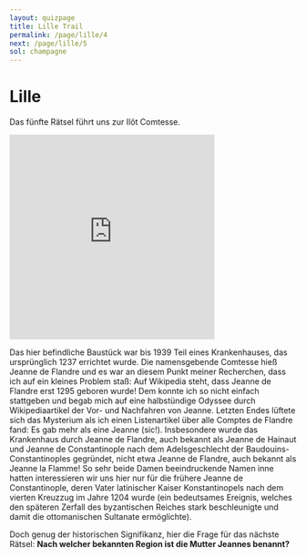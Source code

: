 ```yaml
---
layout: quizpage
title: Lille Trail
permalink: /page/lille/4
next: /page/lille/5
sol: champagne
---
```


# Lille

Das fünfte Rätsel führt uns zur Ilôt Comtesse.

<iframe src="https://www.google.com/maps/embed?pb=!1m17!1m12!1m3!1d707.9760050982521!2d3.0640909163784342!3d50.641294304972405!2m3!1f0!2f0!3f0!3m2!1i1024!2i768!4f13.1!3m2!1m1!2zNTDCsDM4JzI4LjYiTiAzwrAwMyc1MC43IkU!5e0!3m2!1sfr!2sch!4v1725184580125!5m2!1sfr!2sch" width="360" height="360" style="border:0;" allowfullscreen="" loading="lazy" referrerpolicy="no-referrer-when-downgrade"></iframe>

Das hier befindliche Baustück war bis 1939 Teil eines Krankenhauses, das ursprünglich 1237 errichtet wurde. Die
namensgebende Comtesse hieß Jeanne de Flandre und es war an diesem Punkt meiner Recherchen, dass ich auf ein kleines
Problem staß: Auf Wikipedia steht, dass Jeanne de Flandre erst 1295 geboren wurde! Dem konnte ich so nicht einfach
stattgeben und begab mich auf eine halbstündige Odyssee durch Wikipediaartikel der Vor- und Nachfahren von Jeanne.
Letzten Endes lüftete sich das Mysterium als ich einen Listenartikel über alle Comptes de Flandre fand: Es gab mehr als
eine Jeanne (sic!). Insbesondere wurde das Krankenhaus durch Jeanne de Flandre, auch bekannt als Jeanne de Hainaut und
Jeanne de Constantinople nach dem Adelsgeschlecht der Baudouins-Constantinoples gegründet, nicht etwa Jeanne de Flandre,
auch bekannt als Jeanne la Flamme! So sehr beide Damen beeindruckende Namen inne hatten interessieren wir uns hier nur
für die frühere Jeanne de Constantinople, deren Vater latinischer Kaiser Konstantinopels nach dem vierten Kreuzzug im
Jahre 1204 wurde (ein bedeutsames Ereignis, welches den späteren Zerfall des byzantischen Reiches stark beschleunigte
und damit die ottomanischen Sultanate ermöglichte).

Doch genug der historischen Signifikanz, hier die Frage für das nächste Rätsel: **Nach welcher bekannten Region ist die
Mutter Jeannes benannt?**
